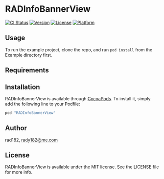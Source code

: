 # RADInfoBannerView

[![CI Status](http://img.shields.io/travis/rad182/RADInfoBannerView.svg?style=flat)](https://travis-ci.org/rad182/RADInfoBannerView)
[![Version](https://img.shields.io/cocoapods/v/RADInfoBannerView.svg?style=flat)](http://cocoapods.org/pods/RADInfoBannerView)
[![License](https://img.shields.io/cocoapods/l/RADInfoBannerView.svg?style=flat)](http://cocoapods.org/pods/RADInfoBannerView)
[![Platform](https://img.shields.io/cocoapods/p/RADInfoBannerView.svg?style=flat)](http://cocoapods.org/pods/RADInfoBannerView)

## Usage

To run the example project, clone the repo, and run `pod install` from the Example directory first.

## Requirements

## Installation

RADInfoBannerView is available through [CocoaPods](http://cocoapods.org). To install
it, simply add the following line to your Podfile:

```ruby
pod "RADInfoBannerView"
```

## Author

rad182, rady182@me.com

## License

RADInfoBannerView is available under the MIT license. See the LICENSE file for more info.
